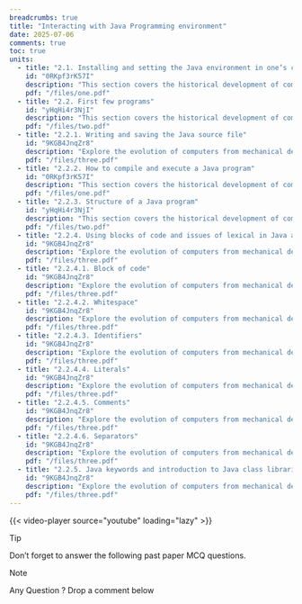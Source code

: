 ```yaml
---
breadcrumbs: true
title: "Interacting with Java Programming environment"
date: 2025-07-06
comments: true
toc: true
units:
  - title: "2.1. Installing and setting the Java environment in one’s computer"
    id: "0RKpf3rK57I"
    description: "This section covers the historical development of computing systems."
    pdf: "/files/one.pdf"
  - title: "2.2. First few programs"
    id: "yHqHi4r3NjI"
    description: "This section covers the historical development of computing technology."
    pdf: "/files/two.pdf"
  - title: "2.2.1. Writing and saving the Java source file"
    id: "9KGB4JnqZr8"
    description: "Explore the evolution of computers from mechanical devices to modern systems."
    pdf: "/files/three.pdf"
  - title: "2.2.2. How to compile and execute a Java program"
    id: "0RKpf3rK57I"
    description: "This section covers the historical development of computing systems."
    pdf: "/files/one.pdf"
  - title: "2.2.3. Structure of a Java program"
    id: "yHqHi4r3NjI"
    description: "This section covers the historical development of computing technology."
    pdf: "/files/two.pdf"
  - title: "2.2.4. Using blocks of code and issues of lexical in Java at a glance"
    id: "9KGB4JnqZr8"
    description: "Explore the evolution of computers from mechanical devices to modern systems."
    pdf: "/files/three.pdf"
  - title: "2.2.4.1. Block of code"
    id: "9KGB4JnqZr8"
    description: "Explore the evolution of computers from mechanical devices to modern systems."
    pdf: "/files/three.pdf"    
  - title: "2.2.4.2. Whitespace"
    id: "9KGB4JnqZr8"
    description: "Explore the evolution of computers from mechanical devices to modern systems."
    pdf: "/files/three.pdf"    
  - title: "2.2.4.3. Identifiers"
    id: "9KGB4JnqZr8"
    description: "Explore the evolution of computers from mechanical devices to modern systems."
    pdf: "/files/three.pdf"    
  - title: "2.2.4.4. Literals"
    id: "9KGB4JnqZr8"
    description: "Explore the evolution of computers from mechanical devices to modern systems."
    pdf: "/files/three.pdf"                                       
  - title: "2.2.4.5. Comments"
    id: "9KGB4JnqZr8"
    description: "Explore the evolution of computers from mechanical devices to modern systems."
    pdf: "/files/three.pdf" 
  - title: "2.2.4.6. Separators"
    id: "9KGB4JnqZr8"
    description: "Explore the evolution of computers from mechanical devices to modern systems."
    pdf: "/files/three.pdf" 
  - title: "2.2.5. Java keywords and introduction to Java class libraries"
    id: "9KGB4JnqZr8"
    description: "Explore the evolution of computers from mechanical devices to modern systems."
    pdf: "/files/three.pdf"     
---
```


{{< video-player source="youtube" loading="lazy" >}}

> [!TIP]
> Don’t forget to answer the following past paper MCQ questions.
 


> [!NOTE]
> Any Question ? Drop a comment below 

